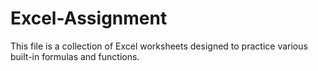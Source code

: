 # Excel-Assignment

This file is a collection of Excel worksheets designed to practice various built-in formulas and functions.
